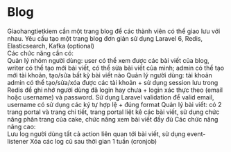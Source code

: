 # Blog
Giaohangtietkiem cần một trang blog để các thành viên có thể giao lưu với nhau. 
Yêu cầu tạo một trang blog đơn giản sử dụng Laravel 6, Redis, Elasticsearch, Kafka (optional)  
Các chức năng cần có:  
Quản lý nhóm người dùng: user có thể xem được các bài viết của blog, writer có thể tạo mới bài viết, có thể sửa bài viết của mình; admin có thể tạo mới tài khoản, tạo/sửa bất kỳ bài viết nào 
Quản lý người dùng: tài khoản admin có thể tạo/sửa/xóa được các tài khoản + sử dụng session lưu trong Redis để ghi nhớ người dùng đã login hay chưa + login xác thực theo (email hoặc username) và password. 
Sử dụng Laravel validation để valid email, username có sử dụng các ký tự hợp lệ + đúng format Quản lý bài viết: có 2 trang portal và trang chi tiết, trang portal liệt kê các bài viết, sử dụng chức năng phân trang của cake, chức năng xem bài viết đầy đủ 
Các chức năng nâng cao:  
Lưu log người dùng tất cả action liên quan tới bài viết, sử dụng event-listener 
Xóa các log cũ sau thời gian 1 tuần (cronjob)
